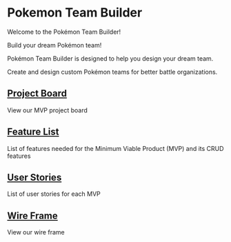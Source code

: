 # Pokemon Team Builder

Welcome to the Pokémon Team Builder!

Build your dream Pokémon team!

Pokémon Team Builder is designed to help you design your dream team.

Create and design custom Pokémon teams for better battle organizations.

## [Project Board](https://github.com/users/BrandonCope/projects/4)

View our MVP project board

## [Feature List](https://github.com/BrandonCope/Pokemon_Team_Builder/wiki/Feature-List)

List of features needed for the Minimum Viable Product (MVP) and its CRUD features

## [User Stories](https://github.com/BrandonCope/Pokemon_Team_Builder/wiki/User-Stories)

List of user stories for each MVP

## [Wire Frame](https://github.com/BrandonCope/Pokemon_Team_Builder/wiki/Wire-Frame)

View our wire frame
